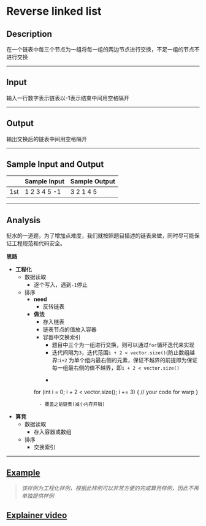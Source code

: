 # Reverse linked list

## Description

在一个链表中每三个节点为一组将每一组的两边节点进行交换，不足一组的节点不进行交换

---

## Input

输入一行数字表示链表以-1表示结束中间用空格隔开

---

## Output

输出交换后的链表中间用空格隔开

---

## Sample Input and Output

|     | Sample Input | Sample Output |
|-----|--------------|---------------|
| 1st | 1 2 3 4 5 -1 | 3 2 1 4 5     |

---

## Analysis

挺水的一道题，为了增加点难度，我们就按照题目描述的链表来做，同时尽可能保证工程规范和代码安全。

**思路**

- **工程化**
    - 数据读取
        - 逐个写入，遇到`-1`停止
    - 排序
        - **need**
            - 反转链表
        - **做法**
            - 存入链表
            - 链表节点的值放入容器
            - 容器中交换索引
                - 题目中三个为一组进行交换，则可以通过`for`循环迭代来实现
                - 迭代间隔为`3`，迭代范围`i + 2 < vector.size()`(防止数组越界:`i+2`
                  为单个组内最右侧的元素，保证不越界的前提即为保证每一组最右侧的值不越界，即`i + 2 < vector.size()`
                - ```c++
            for (int i = 0; i + 2 < vector.size(); i += 3) {
                // your code for warp
            }
          ```
            - 覆盖之前链表(减小内存开销)
- **算竞**
    - 数据读取
        - 存入容器或数组
    - 排序
        - 交换索引

---

## [Example](./reverse_linked_list.cpp)

> *该样例为工程化样例，根据此样例可以非常方便的完成算竞样例，因此不再单独提供样例*

## [Explainer video](https://www.bilibili.com/video/BV1Ap421o7ft/)